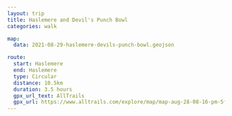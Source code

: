 ```yaml
---
layout: trip
title: Haslemere and Devil's Punch Bowl
categories: walk

map:
  data: 2021-08-29-haslemere-devils-punch-bowl.geojson

route:
  start: Haslemere
  end: Haslemere
  type: Circular
  distance: 10.5km
  duration: 3.5 hours
  gpx_url_text: AllTrails
  gpx_url: https://www.alltrails.com/explore/map/map-aug-28-08-16-pm-5f5c19f?u=m&sh=xr4vxe
---
```

